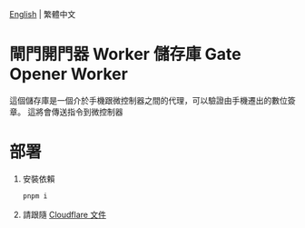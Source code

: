 [English](https://github.com/momu54/GateOpenerWorker/blob/main/README.md) | 繁體中文

# 閘門開門器 Worker 儲存庫 Gate Opener Worker

這個儲存庫是一個介於手機跟微控制器之間的代理，可以驗證由手機遷出的數位簽章。
這將會傳送指令到微控制器

# 部署

1. 安裝依賴

   ```sh
   pnpm i

   ```

2. 請跟隨 [Cloudflare 文件](https://developers.cloudflare.com/workers/configuration/versions-and-deployments/gradual-deployments/)
